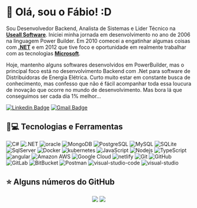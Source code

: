 # 👋 Olá, sou o Fábio! :D

Sou Desenvolvedor Backend, Analista de Sistemas e Lider Técnico na **[Useall Software](https://useall.com.br/)**.
Iniciei minha jornada em desenvolvimento no ano de 2006 na linguagem Power Builder.
Em 2010 comecei a engatinhar algumas coisas com **[.NET](https://dotnet.microsoft.com/)** e em 2012 que tive foco e oportunidade em realmente trabalhar com as tecnologias **[Microsoft](https://www.microsoft.com/pt-br/)**.

Hoje, mantenho alguns softwares desenvolvidos em PowerBuilder, mas o principal foco está no desenvolvimento Backend com .Net para software de Distribuidoras de Energia Elétrica.
Curto muito estar em constante busca de conhecimento, mas confesso que não é fácil acompanhar toda essa loucura de inovação que ocorre no mundo de desenvolvimento. Mas bora lá que conseguimos ser cada dia 1% melhor...

[![Linkedin Badge](https://img.shields.io/badge/-LinkedIn-blue?style=flat-square&logo=Linkedin&logoColor=white&link=https://www.linkedin.com/in/fabio-de-stefani/)](https://www.linkedin.com/in/fabio-de-stefani/)
[![Gmail Badge](https://img.shields.io/badge/-Gmail-c14438?style=flat-square&logo=Gmail&logoColor=white&link=mailto:fabiostefani@gmail.com)](mailto:fabiostefani@gmail.com)

## 🚀💻 Tecnologias e Ferramentas

![C#](https://img.shields.io/badge/C%23-239120?style=flat-square&logo=c-sharp)
![.NET](https://img.shields.io/badge/.NET-5C2D91?style=flat-square&logo=dot-net)
![oracle](https://img.shields.io/badge/oracle-%23F00000.svg?style=flat-square&logo=oracle)
![MongoDB](https://img.shields.io/badge/-MongoDB-black?style=flat-square&logo=mongodb)
![PostgreSQL](https://img.shields.io/badge/-PostgreSQL-336791?style=flat-square&logo=postgresql)
![MySQL](https://img.shields.io/badge/-MySQL-black?style=flat-square&logo=mysql)
![SQLite](https://img.shields.io/badge/SQLite-07405E?style=flat-square&logo=sqlite)
![SqlServer](https://img.shields.io/badge/Microsoft%20SQL%20Sever-CC2927?style=flat-square&logo=microsoft%20sql%20server)
![Docker](https://img.shields.io/badge/-Docker-black?style=flat-square&logo=docker)
![kubernetes](https://img.shields.io/badge/kubernetes-326ce5.svg?&style=flat-square&logo=kubernetes)
![JavaScript](https://img.shields.io/badge/-JavaScript-black?style=flat-square&logo=javascript)
![Nodejs](https://img.shields.io/badge/-Nodejs-black?style=flat-square&logo=Node.js)
![TypeScript](https://img.shields.io/badge/-TypeScript-007ACC?style=flat-square&logo=typescript)
![angular](https://img.shields.io/badge/angular-%23DD0031.svg?style=flat-square&logo=angular)
![Amazon AWS](https://img.shields.io/badge/Amazon%20AWS-232F3E?style=flat-square&logo=amazon-aws)
![Google Cloud](https://img.shields.io/badge/Google%20Cloud-black?style=flat-square&logo=google-cloud)
![netlify](https://img.shields.io/badge/Netlify-00C7B7?style=flat-square&logo=netlify)
![Git](https://img.shields.io/badge/-Git-black?style=flat-square&logo=git)
![GitHub](https://img.shields.io/badge/-GitHub-181717?style=flat-square&logo=github)
![GitLab](https://img.shields.io/badge/-GitLab-FCA121?style=flat-square&logo=gitlab)
![BitBucket](https://img.shields.io/badge/-BitBucket-darkblue?style=flat-square&logo=bitbucket)
![Postman](https://img.shields.io/badge/Postman-FF6C37?style=flat-square&logo=Postman)
![visual-studio-code](https://img.shields.io/badge/VisualStudioCode-0078d7.svg?style=flat-square&logo=visual-studio-code)
![visual-studio](https://img.shields.io/badge/VisualStudio-5C2D91.svg?style=flat-square&logo=visual-studio)


<!-- ![react](https://img.shields.io/badge/react-%2320232a.svg?style=flat-square&logo=react)
![react](https://img.shields.io/badge/react_native-%2320232a.svg?style=flat-square&logo=react)
![HTML5](https://img.shields.io/badge/-HTML5-E34F26?style=flat-square&logo=html5&logoColor=white)
![CSS3](https://img.shields.io/badge/-CSS3-1572B6?style=flat-square&logo=css3)
![Bootstrap](https://img.shields.io/badge/-Bootstrap-563D7C?style=flat-square&logo=bootstrap) -->

## ⭐ Alguns números do GitHub

<p align = "center">
  <img src = "https://github-readme-stats.vercel.app/api?username=fabiostefani&show_icons=true&theme=merko&line_height=27&hide=contribs">
  <img src = "https://github-readme-stats.vercel.app/api/top-langs/?username=fabiostefani&hide=css,java,html&theme=merko">  
</p>
